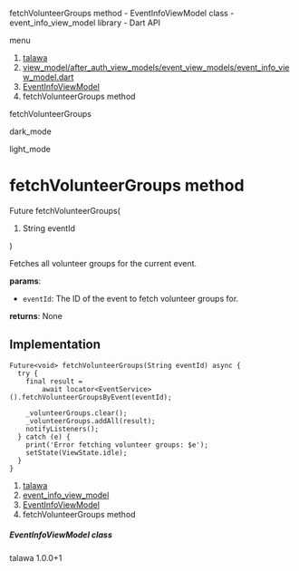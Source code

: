 




fetchVolunteerGroups method - EventInfoViewModel class - event\_info\_view\_model library - Dart API







menu

1. [talawa](../../index.html)
2. [view\_model/after\_auth\_view\_models/event\_view\_models/event\_info\_view\_model.dart](../../view_model_after_auth_view_models_event_view_models_event_info_view_model/view_model_after_auth_view_models_event_view_models_event_info_view_model-library.html)
3. [EventInfoViewModel](../../view_model_after_auth_view_models_event_view_models_event_info_view_model/EventInfoViewModel-class.html)
4. fetchVolunteerGroups method

fetchVolunteerGroups


dark\_mode

light\_mode




# fetchVolunteerGroups method


Future<void>
fetchVolunteerGroups(

1. String eventId

)

Fetches all volunteer groups for the current event.

**params**:

* `eventId`: The ID of the event to fetch volunteer groups for.

**returns**:
None


## Implementation

```
Future<void> fetchVolunteerGroups(String eventId) async {
  try {
    final result =
        await locator<EventService>().fetchVolunteerGroupsByEvent(eventId);

    _volunteerGroups.clear();
    _volunteerGroups.addAll(result);
    notifyListeners();
  } catch (e) {
    print('Error fetching volunteer groups: $e');
    setState(ViewState.idle);
  }
}
```

 


1. [talawa](../../index.html)
2. [event\_info\_view\_model](../../view_model_after_auth_view_models_event_view_models_event_info_view_model/view_model_after_auth_view_models_event_view_models_event_info_view_model-library.html)
3. [EventInfoViewModel](../../view_model_after_auth_view_models_event_view_models_event_info_view_model/EventInfoViewModel-class.html)
4. fetchVolunteerGroups method

##### EventInfoViewModel class





talawa
1.0.0+1






